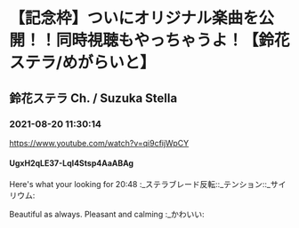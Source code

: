 # 【記念枠】ついにオリジナル楽曲を公開！！同時視聴もやっちゃうよ！【鈴花ステラ/めがらいと】

## 鈴花ステラ Ch. / Suzuka Stella

### 2021-08-20 11:30:14

https://www.youtube.com/watch?v=qi9cfijWpCY

#### UgxH2qLE37-LqI4Stsp4AaABAg

Here's what your looking for 20:48 :_ステラブレード反転::_テンション::_サイリウム:

Beautiful as always. Pleasant and calming :_かわいい:


